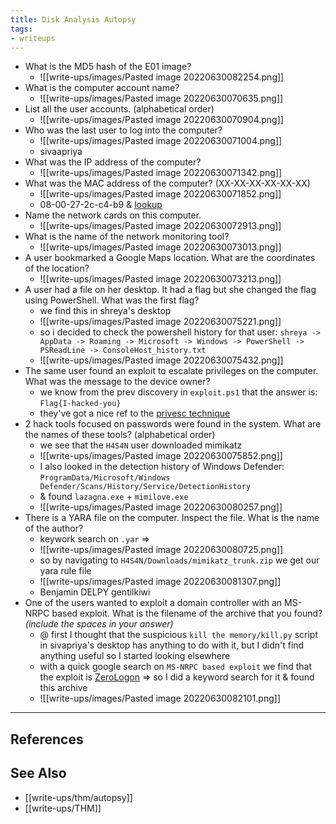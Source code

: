 ```yaml
---
title: Disk Analysis Autopsy
tags:
- writeups
---
```


- What is the MD5 hash of the E01 image?
	- ![[write-ups/images/Pasted image 20220630082254.png]]
- What is the computer account name?
	- ![[write-ups/images/Pasted image 20220630070635.png]]
- List all the user accounts. (alphabetical order)
	- ![[write-ups/images/Pasted image 20220630070904.png]]
- Who was the last user to log into the computer?
	- ![[write-ups/images/Pasted image 20220630071004.png]]
	- sivaapriya
- What was the IP address of the computer?
	- ![[write-ups/images/Pasted image 20220630071342.png]]
- What was the MAC address of the computer? (XX-XX-XX-XX-XX-XX)
	- ![[write-ups/images/Pasted image 20220630071852.png]]
	- 08-00-27-2c-c4-b9 & [lookup](https://rst.im/oui/0800272CC4B9)
- Name the network cards on this computer.
	- ![[write-ups/images/Pasted image 20220630072913.png]]
- What is the name of the network monitoring tool?
	- ![[write-ups/images/Pasted image 20220630073013.png]]
- A user bookmarked a Google Maps location. What are the coordinates of the location?
	- ![[write-ups/images/Pasted image 20220630073213.png]]
- A user had a file on her desktop. It had a flag but she changed the flag using PowerShell. What was the first flag?
	- we find this in shreya's desktop
	- ![[write-ups/images/Pasted image 20220630075221.png]]
	- so i decided to check the powershell history for that user: `shreya -> AppData -> Roaming -> Microsoft -> Windows -> PowerShell -> PSReadLine -> ConsoleHost_history.txt`
	- ![[write-ups/images/Pasted image 20220630075432.png]]
- The same user found an exploit to escalate privileges on the computer. What was the message to the device owner?
	- we know from the prev discovery in `exploit.ps1` that the answer is: `Flag{I-hacked-you}`
	- they've got a nice ref to the [privesc technique](https://www.youtube.com/watch?v=C9GfMfFjhYI)
- 2 hack tools focused on passwords were found in the system. What are the names of these tools? (alphabetical order)
	- we see that the `H4S4N` user downloaded mimikatz
	- ![[write-ups/images/Pasted image 20220630075852.png]]
	- I also looked in the detection history of Windows Defender: `ProgramData/Microsoft/Windows Defender/Scans/History/Service/DetectionHistory`
	- & found `lazagna.exe` + `mimilove.exe`
	- ![[write-ups/images/Pasted image 20220630080257.png]]
- There is a YARA file on the computer. Inspect the file. What is the name of the author?
	- keywork search on `.yar` =>
	- ![[write-ups/images/Pasted image 20220630080725.png]]
	- so by navigating to `H4S4N/Downloads/mimikatz_trunk.zip` we get our yara rule file
	- ![[write-ups/images/Pasted image 20220630081307.png]]
	- Benjamin DELPY gentilkiwi
- One of the users wanted to exploit a domain controller with an MS-NRPC based exploit. What is the filename of the archive that you found? *(include the spaces in your answer)*
	- @ first I thought that the suspicious `kill the memory/kill.py` script in sivapriya's desktop has anything to do with it, but I didn't find anything useful so I started looking elsewhere
	- with a quick google search on `MS-NRPC based exploit` we find that the exploit is [ZeroLogon](https://www.crowdstrike.com/blog/cve-2020-1472-zerologon-security-advisory/) => so I did a keyword search for it & found this archive
	- ![[write-ups/images/Pasted image 20220630082101.png]]

---

## References

## See Also
- [[write-ups/thm/autopsy]]
- [[write-ups/THM]]

